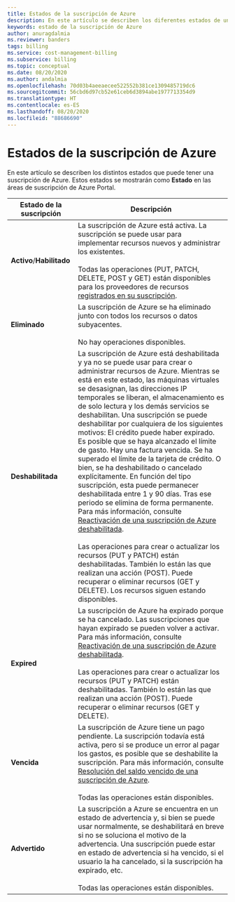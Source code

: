 ```yaml
---
title: Estados de la suscripción de Azure
description: En este artículo se describen los diferentes estados de una suscripción de Azure.
keywords: estado de la suscripción de Azure
author: anuragdalmia
ms.reviewer: banders
tags: billing
ms.service: cost-management-billing
ms.subservice: billing
ms.topic: conceptual
ms.date: 08/20/2020
ms.author: andalmia
ms.openlocfilehash: 70d03b4aeeaecee522552b381ce1309485719dc6
ms.sourcegitcommit: 56cbd6d97cb52e61ceb6d3894abe1977713354d9
ms.translationtype: HT
ms.contentlocale: es-ES
ms.lasthandoff: 08/20/2020
ms.locfileid: "88686690"
---
```

# <a name="azure-subscription-states"></a>Estados de la suscripción de Azure

En este artículo se describen los distintos estados que puede tener una suscripción de Azure. Estos estados se mostrarán como **Estado** en las áreas de suscripción de Azure Portal.

| Estado de la suscripción | Descripción |
|-------------| ----------------|
| **Activo**/**Habilitado** | La suscripción de Azure está activa. La suscripción se puede usar para implementar recursos nuevos y administrar los existentes.<br><br>Todas las operaciones (PUT, PATCH, DELETE, POST y GET) están disponibles para los proveedores de recursos [registrados en su suscripción](../../azure-resource-manager/management/resource-providers-and-types.md#azure-portal). |
| **Eliminado** | La suscripción de Azure se ha eliminado junto con todos los recursos o datos subyacentes.<br><br>No hay operaciones disponibles. |
| **Deshabilitada** | La suscripción de Azure está deshabilitada y ya no se puede usar para crear o administrar recursos de Azure. Mientras se está en este estado, las máquinas virtuales se desasignan, las direcciones IP temporales se liberan, el almacenamiento es de solo lectura y los demás servicios se deshabilitan. Una suscripción se puede deshabilitar por cualquiera de los siguientes motivos: El crédito puede haber expirado. Es posible que se haya alcanzado el límite de gasto. Hay una factura vencida. Se ha superado el límite de la tarjeta de crédito. O bien, se ha deshabilitado o cancelado explícitamente. En función del tipo suscripción, esta puede permanecer deshabilitada entre 1 y 90 días. Tras ese periodo se elimina de forma permanente. Para más información, consulte [Reactivación de una suscripción de Azure deshabilitada](subscription-disabled.md).<br><br>Las operaciones para crear o actualizar los recursos (PUT y PATCH) están deshabilitadas. También lo están las que realizan una acción (POST). Puede recuperar o eliminar recursos (GET y DELETE). Los recursos siguen estando disponibles. |
| **Expired** | La suscripción de Azure ha expirado porque se ha cancelado. Las suscripciones que hayan expirado se pueden volver a activar. Para más información, consulte [Reactivación de una suscripción de Azure deshabilitada](subscription-disabled.md).<br><br>Las operaciones para crear o actualizar los recursos (PUT y PATCH) están deshabilitadas. También lo están las que realizan una acción (POST). Puede recuperar o eliminar recursos (GET y DELETE).|
| **Vencida** | La suscripción de Azure tiene un pago pendiente. La suscripción todavía está activa, pero si se produce un error al pagar los gastos, es posible que se deshabilite la suscripción. Para más información, consulte [Resolución del saldo vencido de una suscripción de Azure](resolve-past-due-balance.md).<br><br>Todas las operaciones están disponibles. |
| **Advertido** | La suscripción a Azure se encuentra en un estado de advertencia y, si bien se puede usar normalmente, se deshabilitará en breve si no se soluciona el motivo de la advertencia. Una suscripción puede estar en estado de advertencia si ha vencido, si el usuario la ha cancelado, si la suscripción ha expirado, etc.<br><br>Todas las operaciones están disponibles. |
